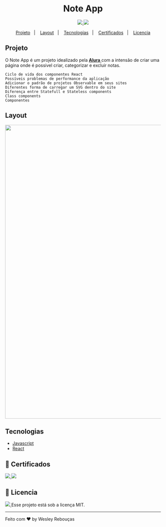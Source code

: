 <h1 align="center"> Note App </h1>

<p align="center">
	<a href="https://www.linkedin.com/in/wesley-andrade/">	
		<img src="https://img.shields.io/static/v1?label=&message=WesleyAndrade&color=199ffc&style=flat&logo=linkedin"/>
	</a>
	<a href="https://choosealicense.com/licenses/mit/">	
		<img src="https://img.shields.io/static/v1?label=License&message=MIT&color=199ffc&style=flat"/>
	</a>
</p>

<p align="center">
  <a href="#projeto">Projeto</a>&nbsp;&nbsp;&nbsp;|&nbsp;&nbsp;&nbsp;
  <a href="#layout">Layout</a>&nbsp;&nbsp;&nbsp;|&nbsp;&nbsp;&nbsp;
  <a href="#tecnologias">Tecnologias</a>&nbsp;&nbsp;&nbsp;|&nbsp;&nbsp;&nbsp;
  <a href="#bookmark_tabs-certificados">Certificados</a>&nbsp;&nbsp;&nbsp;|&nbsp;&nbsp;&nbsp;
  <a href="#page_with_curl-licencia">Licencia</a>
</p>

## Projeto

O Note App é um projeto idealizado pela 
<a href="https://alura.com.br/"> **Alura** </a> 
com a intensão de criar uma página onde é possivel criar, categorizar e excluir notas.


    Ciclo de vida dos componentes React
    Possíveis problemas de performance da aplicação
    Adicionar o padrão de projetos Observable em seus sites
    Diferentes forma de carregar um SVG dentro do site
    Diferença entre Statefull e Stateless components
    Class components 
    Componentes



## Layout

<div style="display: flex; flex-direction: 'row'; align-items: 'center';">
	<img src="https://user-images.githubusercontent.com/28845397/112648473-54f35000-8e28-11eb-9464-aeecc0927257.png" width="950px">	
</div>

## Tecnologias

- [Javascript](https://www.javascript.com/)
- [React](https://reactjs.org)

## :bookmark_tabs: Certificados 
<a href="https://cursos.alura.com.br/certificate/7f20df07-998b-476f-8191-0cc73c921dc8">
	<img src="https://img.shields.io/static/v1?label=Alura&message=2021&color=199ffc&style=flat"/>
</a>
<a href="https://cursos.alura.com.br/certificate/7d0def45-b570-4ee5-a24c-6b1a461b57a1">
	<img src="https://img.shields.io/static/v1?label=Alura&message=2021&color=199ffc&style=flat"/>
</a>

## :page_with_curl: Licencia 
<a href="https://choosealicense.com/licenses/mit/">
	<img src="https://img.shields.io/static/v1?label=License&message=2021&color=A31F34&style=flat"/>
</a>
Esse projeto está sob a licença MIT.




---

Feito com ♥ by Wesley Rebouças



